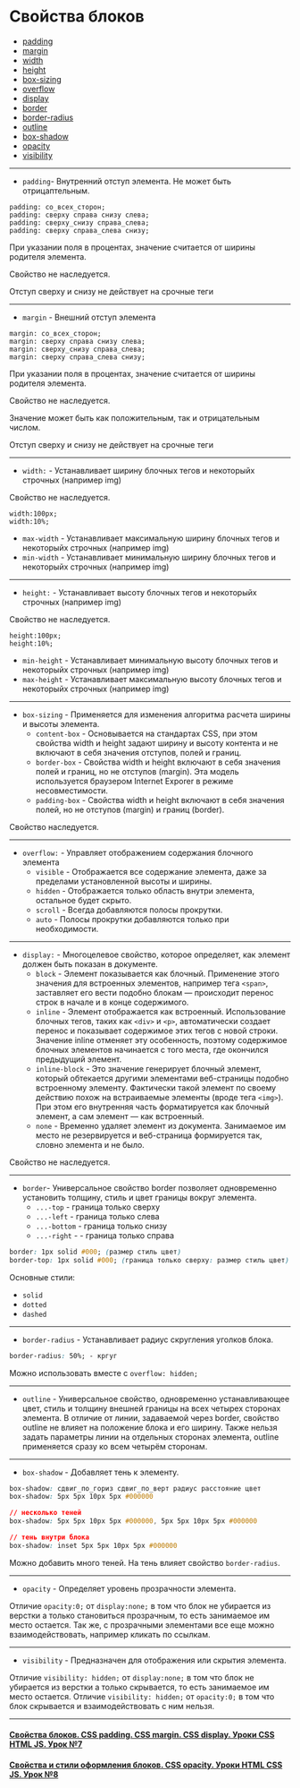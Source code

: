 # Свойства блоков

 * [padding](#padding)
 * [margin](#margin)
 * [width](#width)
 * [height](#height) 
 * [box-sizing](#box-sizing)
 * [overflow](#overflow)
 * [display](#display)
 * [border](#border)
 * [border-radius](#border-radius)
 * [outline](#outline)
 * [box-shadow](#box-shadow)
 * [opacity](#opacity)
 * [visibility](#visibility)

---

<a name="padding"></a>

  * `padding`- Внутренний отступ элемента. Не может быть отрицаптельным.
```
padding: со_всех_сторон;
padding: сверху справа снизу слева;
padding: сверху_снизу справа_слева;
padding: сверху справа_слева снизу;
```
  
При указании поля в процентах, значение считается от ширины родителя элемента.

Свойство не наследуется.

Отступ сверху и снизу не действует на срочные теги

---

<a name="margin"></a>

  * `margin` - Внешний отступ элемента
```
margin: со_всех_сторон;
margin: сверху справа снизу слева;
margin: сверху_снизу справа_слева;
margin: сверху справа_слева снизу;
```

При указании поля в процентах, значение считается от ширины родителя элемента.

Свойство не наследуется.

Значение может быть как положительным, так и отрицательным числом.

Отступ сверху и снизу не действует на срочные теги

---

<a name="width"></a>

  * `width:` - Устанавливает ширину блочных тегов и некоторыйх строчных (например img)

Свойство не наследуется.

```
width:100px;
width:10%;
```

  * `max-width` - Устанавливает максимальную ширину блочных тегов и некоторыйх строчных (например img)
  * `min-width` - Устанавливает минимальную ширину блочных тегов и некоторыйх строчных (например img)

---

<a name="height"></a>

  * `height:` - Устанавливает высоту блочных тегов и некоторыйх строчных (например img)

Свойство не наследуется.

```
height:100px;
height:10%;
```

  * `min-height` - Устанавливает минимальную высоту блочных тегов и некоторыйх строчных (например img)
  * `max-height` - Устанавливает максимальную высоту блочных тегов и некоторыйх строчных (например img)

---

<a name="box-sizing"></a>

  * `box-sizing` - Применяется для изменения алгоритма расчета ширины и высоты элемента. 
    * `content-box` - Основывается на стандартах CSS, при этом свойства width и height задают ширину 
                      и высоту контента и не включают в себя значения отступов, полей и границ.
    * `border-box` - Свойства width и height включают в себя значения полей и границ, но не отступов (margin). 
                      Эта модель используется браузером Internet Exporer в режиме несовместимости.
    * `padding-box` - Свойства width и height включают в себя значения полей, но не отступов (margin) и границ (border).
    
Свойство наследуется.

---

<a name="overflow"></a>

  * `overflow:` - Управляет отображением содержания блочного элемента
    * `visible` - Отображается все содержание элемента, даже за пределами установленной высоты и ширины. 
    * `hidden` - Отображается только область внутри элемента, остальное будет скрыто.
    * `scroll` - Всегда добавляются полосы прокрутки.
    * `auto` - Полосы прокрутки добавляются только при необходимости.

---

<a name="display"></a>

  * `display:` - Многоцелевое свойство, которое определяет, как элемент должен быть показан в документе.
    * `block` - Элемент показывается как блочный. Применение этого значения для встроенных элементов, 
                например тега `<span>`, заставляет его вести подобно блокам — происходит перенос строк в начале и в конце содержимого. 											
    * `inline` - Элемент отображается как встроенный. Использование блочных тегов, таких как `<div>` и `<p>`, автоматически создает перенос 
                и показывает содержимое этих тегов с новой строки. Значение inline отменяет эту особенность, поэтому содержимое блочных 
                элементов начинается с того места, где окончился предыдущий элемент. 											
    * `inline-block` - Это значение генерирует блочный элемент, который обтекается другими элементами веб-страницы подобно встроенному элементу. 
                       Фактически такой элемент по своему действию похож на встраиваемые элементы (вроде тега `<img>`). При этом его внутренняя часть 
                       форматируется как блочный элемент, а сам элемент — как встроенный. 											
    * `none` - Временно удаляет элемент из документа. Занимаемое им место не резервируется и веб-страница формируется так, словно элемента и не было.

Свойство не наследуется.

---

<a name="border"></a>

  * `border`- Универсальное свойство border позволяет одновременно установить толщину, стиль и цвет границы вокруг элемента.
    * `...-top` - граница только сверху
    * `...-left` - граница только слева
    * `...-bottom` - граница только снизу
    * `...-right` - - граница только справа

```css
border: 1px solid #000; (размер стиль цвет)
border-top: 1px solid #000; (граница только сверху: размер стиль цвет)
```

Основные стили:
  * `solid`
  * `dotted`
  * `dashed`

---

<a name="border-radius"></a>

  * `border-radius` - Устанавливает радиус скругления уголков блока.

```css
border-radius: 50%; - кргуг
```

Можно использовать вместе с `overflow: hidden;`

---

<a name="outline"></a>

  * `outline` - Универсальное свойство, одновременно устанавливающее цвет, стиль и толщину внешней границы на всех четырех сторонах элемента. В отличие от линии, задаваемой
  через border, свойство outline не влияет на положение блока и его ширину. Также нельзя задать параметры линии на отдельных сторонах элемента, outline применяется
  сразу ко всем четырём сторонам. 

---

<a name="box-shadow"></a>

  * `box-shadow` - Добавляет тень к элементу.

```css
box-shadow: сдвиг_по_гориз сдвиг_по_верт радиус расстояние цвет
box-shadow: 5px 5px 10px 5px #000000

// несколько теней
box-shadow: 5px 5px 10px 5px #000000, 5px 5px 10px 5px #000000

// тень внутри блока
box-shadow: inset 5px 5px 10px 5px #000000

```

Можно добавить много теней. На тень влияет свойство `border-radius`.

---

<a name="opacity"></a>

  * `opacity` - Определяет уровень прозрачности элемента.

Отличие `opacity:0;` от `display:none;` в том что блок не убирается из верстки а только становиться прозрачным, то есть занимаемое им место остается. 
Так же, с прозрачными элементами все еще можно взаимодействовать, например кликать по ссылкам.

---

<a name="visibility"></a>

  * `visibility` - Предназначен для отображения или скрытия элемента.
  
Отличие `visibility: hidden;` от `display:none;` в том что блок не убирается из верстки а только скрывается, то есть занимаемое им место остается.
Отличие `visibility: hidden;` от `opacity:0;` в том что блок скрывается и взаимодействовать с ним нельзя.

---

#### [Свойства блоков. CSS padding. CSS margin. CSS display. Уроки CSS HTML JS. Урок №7](https://www.youtube.com/watch?v=RQqzOTUa9Ig)
#### [Свойства и стили оформления блоков. CSS opacity. Уроки HTML CSS JS. Урок №8](https://www.youtube.com/watch?v=G4aOu26s4_s)
